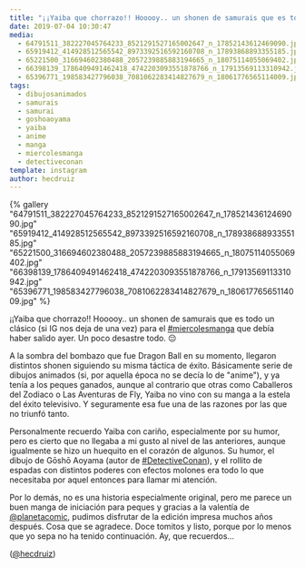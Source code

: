 ```yaml
---
title: "¡¡Yaiba que chorrazo!! Hooooy.. un shonen de samurais que es todo un clásico (si IG nos deja de una vez) para el #miercolesmanga que debía haber salido ayer. Un poco desastre todo. 😔"
date: 2019-07-04 10:30:47
media: 
  - 64791511_382227045764233_8521291527165002647_n_17852143612469090.jpg
  - 65919412_414928512565542_8973392516592160708_n_17893868893355185.jpg
  - 65221500_316694602380488_2057239885883194665_n_18075114055069402.jpg
  - 66398139_1786409491462418_4742203093551878766_n_17913569113310942.jpg
  - 65396771_198583427796038_7081062283414827679_n_18061776565114009.jpg
tags: 
  - dibujosanimados
  - samurais
  - samurai
  - goshoaoyama
  - yaiba
  - anime
  - manga
  - miercolesmanga
  - detectiveconan
template: instagram
author: hecdruiz
---
```


{% gallery "64791511_382227045764233_8521291527165002647_n_17852143612469090.jpg" "65919412_414928512565542_8973392516592160708_n_17893868893355185.jpg" "65221500_316694602380488_2057239885883194665_n_18075114055069402.jpg" "66398139_1786409491462418_4742203093551878766_n_17913569113310942.jpg" "65396771_198583427796038_7081062283414827679_n_18061776565114009.jpg" %}

¡¡Yaiba que chorrazo!! Hooooy.. un shonen de samurais que es todo un clásico (si IG nos deja de una vez) para el [#miercolesmanga](/tags/miercolesmanga) que debía haber salido ayer. Un poco desastre todo. 😔

A la sombra del bombazo que fue Dragon Ball en su momento, llegaron distintos shonen siguiendo su misma táctica de éxito. Básicamente serie de dibujos animados (si, por aquella época no se decía lo de "anime"), y ya tenía a los peques ganados, aunque al contrario que otras como Caballeros del Zodiaco o Las Aventuras de Fly, Yaiba no vino con su manga a la estela del éxito televisivo. Y seguramente esa fue una de las razones por las que no triunfó tanto.

Personalmente recuerdo Yaiba con cariño, especialmente por su humor, pero es cierto que no llegaba a mi gusto al nivel de las anteriores, aunque igualmente se hizo un huequito en el corazón de algunos. Su humor, el dibujo de Gōshō Aoyama (autor de [#DetectiveConan](/tags/detectiveconan)), y el rollito de espadas con distintos poderes con efectos molones era todo lo que necesitaba por aquel entonces para llamar mi atención.

Por lo demás, no es una historia especialmente original, pero me parece un buen manga de iniciación para peques y gracias a la valentía de [@planetacomic](https://instagram.com/planetacomic), pudimos disfrutar de la edición impresa muchos años después. Cosa que se agradece. Doce tomitos y listo, porque por lo menos que yo sepa no ha tenido continuación. Ay, que recuerdos...

([@hecdruiz](https://instagram.com/hecdruiz))
